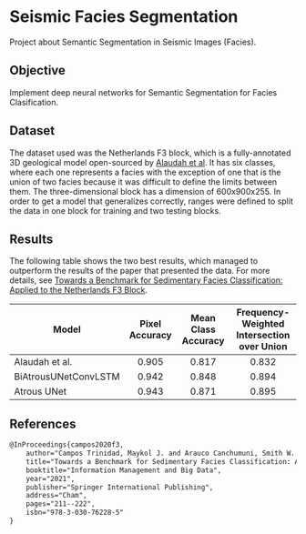 # Seismic Facies Segmentation

Project about Semantic Segmentation in Seismic Images (Facies).


## Objective

Implement deep neural networks for Semantic Segmentation for Facies Clasification. 

## Dataset

The dataset used was the Netherlands F3 block, which is a fully-annotated 3D geological model open-sourced by [Alaudah et al](https://arxiv.org/pdf/1901.07659.pdf). It has six classes, where each one represents a facies with the exception of one that is the union of two facies because it was difficult to define the limits between them. The three-dimensional block has a dimension of 600x900x255. In order to get a model that generalizes correctly, ranges were defined to split the data in one block for training and two testing blocks. 


## Results

The following table shows the two best results, which managed to outperform the results of the paper that presented the data. For more details, see [Towards a Benchmark for Sedimentary Facies Classification: Applied to the Netherlands F3 Block](https://www.researchgate.net/publication/351508702_Towards_a_Benchmark_for_Sedimentary_Facies_Classification_Applied_to_the_Netherlands_F3_Block).

| Model      | Pixel Accuracy| Mean Class Accuracy| Frequency-Weighted Intersection over Union|
| ----------- | :----: | :----: | :----: |
| Alaudah et al.      | 0.905 | 0.817 | 0.832 |
| BiAtrousUNetConvLSTM      | 0.942 | 0.848 | 0.894 |
| Atrous UNet   | 0.943 | 0.871 | 0.895 |

## References

```tex
@InProceedings{campos2020f3,
    author="Campos Trinidad, Maykol J. and Arauco Canchumuni, Smith W. and Cavalcanti Pacheco, Marco Aurelio",
    title="Towards a Benchmark for Sedimentary Facies Classification: Applied to the Netherlands F3 Block",
    booktitle="Information Management and Big Data",
    year="2021",
    publisher="Springer International Publishing",
    address="Cham",
    pages="211--222",
    isbn="978-3-030-76228-5"
}
```